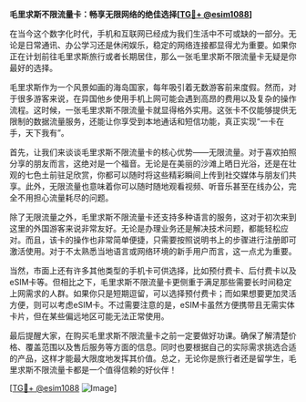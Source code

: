 **毛里求斯不限流量卡：畅享无限网络的绝佳选择[[TG💪+ @esim1088](https://t.me/s/esim1088)]**

在当今这个数字化时代，手机和互联网已经成为我们生活中不可或缺的一部分。无论是日常通讯、办公学习还是休闲娱乐，稳定的网络连接都显得尤为重要。如果你正在计划前往毛里求斯旅行或者长期居住，那么一张毛里求斯不限流量卡无疑是你最好的选择。

毛里求斯作为一个风景如画的海岛国家，每年吸引着无数游客前来度假。然而，对于很多游客来说，在异国他乡使用手机上网可能会遇到高昂的费用以及复杂的操作流程。这时候，一张毛里求斯不限流量卡就显得格外实用。这张卡不仅能够提供无限制的数据流量服务，还能让你享受到本地通话和短信功能，真正实现“一卡在手，天下我有”。

首先，让我们来谈谈毛里求斯不限流量卡的核心优势——无限流量。对于喜欢拍照分享的朋友而言，这绝对是一个福音。无论是在美丽的沙滩上晒日光浴，还是在壮观的七色土前驻足欣赏，你都可以随时将这些精彩瞬间上传到社交媒体与朋友们共享。此外，无限流量也意味着你可以随时随地观看视频、听音乐甚至在线办公，完全不用担心流量耗尽的问题。

除了无限流量之外，毛里求斯不限流量卡还支持多种语言的服务，这对于初次来到这里的外国游客来说非常友好。无论是办理业务还是解决技术问题，都能轻松应对。而且，该卡的操作也非常简单便捷，只需要按照说明书上的步骤进行注册即可激活使用。对于不太熟悉当地语言或网络环境的新手用户而言，这一点尤为重要。

当然，市面上还有许多其他类型的手机卡可供选择，比如预付费卡、后付费卡以及eSIM卡等。但相比之下，毛里求斯不限流量卡更侧重于满足那些需要长时间稳定上网需求的人群。如果你只是短期逗留，可以选择预付费卡；而如果想要更加灵活方便，则可以考虑eSIM卡。不过需要注意的是，eSIM卡虽然方便携带且无需实体卡片，但在某些偏远地区可能无法正常使用。

最后提醒大家，在购买毛里求斯不限流量卡之前一定要做好功课。确保了解清楚价格、覆盖范围以及售后服务等方面的信息。同时也要根据自己的实际需求挑选合适的产品，这样才能最大限度地发挥其价值。总之，无论你是旅行者还是留学生，毛里求斯不限流量卡都是一个值得信赖的好伙伴！

[[TG💪+ @esim1088](https://t.me/s/esim1088) ![Image](https://i.postimg.cc/4NQfJmqS/Snipaste-2025-05-13-00-14-12.png)]